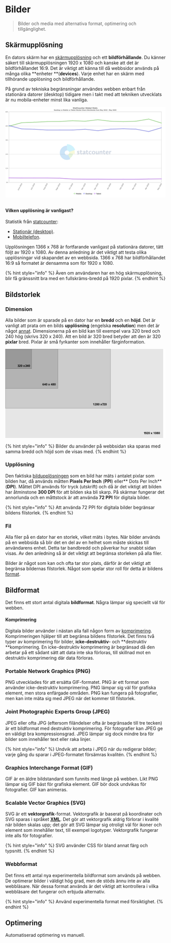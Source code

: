 # Bilder

> Bilder och media med alternativa format, optimering och tillgänglighet.

## Skärmupplösning

En dators skärm har en [skärmupplösning](https://sv.wikipedia.org/wiki/Sk%C3%A4rmuppl%C3%B6sning) och ett **bildförhållande**. Du känner säkert till skärmupplösningen 1920 x 1080 och kanske att det är bildförhållandet 16:9. Det är viktigt att känna till då webbsidor används på många olika **enheter **(**devices**). Varje enhet har en skärm med tillhörande upplösning och bildförhållande.

På grund av tekniska begränsningar användes webben enbart från stationära datorer (desktop) tidigare men i takt med att tekniken utvecklats är nu mobila-enheter minst lika vanliga.

![Mobila-enheter har störst marknadsandel enligt statcounter](../.gitbook/assets/statcounter-comparison-ww-monthly-201905-202005.png)

##

#### Vilken upplösning är vanligast?

Statistik från [statcounter](https://gs.statcounter.com):

* [Stationär (desktop)](https://gs.statcounter.com/screen-resolution-stats/desktop/worldwide).
* [Mobiltelefon](https://gs.statcounter.com/screen-resolution-stats/mobile/worldwide).

Upplösningen 1366 x 768 är fortfarande vanligast på stationära datorer, tätt följt av 1920 x 1080. Av denna anledning är det viktigt att testa olika upplösningar vid skapandet av en webbsida. 1366 x 768 har bildförhållandet 16:9 så formatet är densamma som för 1920 x 1080.

{% hint style="info" %}
Även om användaren har en hög skärmupplösning, blir få gränssnitt bra med en fullskräms-bredd på 1920 pixlar.
{% endhint %}

## Bildstorlek

### Dimension

Alla bilder som är sparade på en dator har en **bredd** och en **höjd**. Det är vanligt att prata om en bilds **upplösning** (engelska **resolution**) men det är något [annat](bilder.md#upploesning). Dimensionerna på en bild kan till exempel vara 320 bred och 240 hög (skrivs 320 x 240). Att en bild är 320 bred betyder att den är 320 **pixlar** bred. Pixlar är små fyrkanter som innehåller färginformation.

![Bild-dimensioner och dess storleks-relation](../.gitbook/assets/size-relation.svg)

{% hint style="info" %}
Bilder du använder på webbsidan ska sparas med samma bredd och höjd som de visas med.
{% endhint %}

### Upplösning

Den faktiska [bildupplösningen](https://sv.wikipedia.org/wiki/Bilduppl%C3%B6sning) som en bild har mäts i antalet pixlar som bilden har, då används måtten **Pixels Per Inch** (**PPI**) eller** Dots Per Inch** (**DPI**). Måttet DPI används för tryck (utskrift) och då är det viktigt att bilden har åtminstone **300 DPI** för att bilden ska bli skarp. På skärmar fungerar det annorlunda och en måttstock är att använda **72 PPI** för digitala bilder.

{% hint style="info" %}
Att använda 72 PPI för digitala bilder begränsar bildens filstorlek.
{% endhint %}

### Fil

Alla filer på en dator har en storlek, vilket mäts i bytes. När bilder används på en webbsida så blir det en del av en helhet som måste skickas till användarens enhet. Detta tar bandbredd och påverkar hur snabbt sidan visas. Av den anledning så är det viktigt att begränsa storleken på alla filer.

Bilder är något som kan och ofta tar stor plats, därför är det viktigt att begränsa bildernas filstorlek. Något som spelar stor roll för detta är bildens [format](bilder.md#bildformat).

## Bildformat

Det finns ett stort antal digitala **bildformat**. Några lämpar sig speciellt väl för webben.

#### Komprimering

Digitala bilder använder i nästan alla fall någon form av [komprimering](https://sv.wikipedia.org/wiki/Datakompression). Komprimeringen hjälper till att begränsa bildens filstorlek. Det finns två typer av komprimering för bilder, **icke-destruktiv**- och **destruktiv **komprimering. En icke-destruktiv komprimering är begränsad då den arbetar på ett sådant sätt att data inte ska förloras, till skillnad mot en destruktiv komprimering där data förloras.

### Portable Network Graphics (PNG)

PNG utvecklades för att ersätta GIF-formatet. PNG är ett format som använder icke-destruktiv komprimering. PNG lämpar sig väl för grafiska element, men stora enfärgade områden. PNG kan fungera på fotografier, men kan inte mäta sig med JPEG när det kommer till filstorlek.

### Joint Photographic Experts Group (JPEG)

JPEG eller ofta JPG (eftersom filändelser ofta är begränsade till tre tecken) är ett bildformat med destruktiv komprimering. För fotografier kan JPEG ge en väldigt bra kompressionsgrad. JPEG lämpar sig dock mindre bra för bilder som innehåller text eller raka linjer.

{% hint style="info" %}
Undvik att arbeta i JPEG när du redigerar bilder; varje gång du sparar i JPEG-formatet försämras kvalitén.
{% endhint %}

### Graphics Interchange Format (GIF)

GIF är en äldre bildstandard som funnits med länge på webben. Likt PNG lämpar sig GIF bäst för grafiska element. GIF bör dock undvikas för fotografier. GIF kan animeras.

### Scalable Vector Graphics (SVG)

SVG är ett **vektorgrafik**-format. Vektorgrafik är baserat på koordinater och SVG sparas i språket [**XML**](https://sv.wikipedia.org/wiki/XML). Det gör att vektorgrafik aldrig förlorar i kvalité när bilden skalas upp; det gör att SVG lämpar sig otroligt väl för ikoner och element som innehåller text, till exempel logotyper. Vektorgrafik fungerar inte alls för fotografier.

{% hint style="info" %}
SVG använder CSS för bland annat färg och typsnitt.
{% endhint %}

### Webbformat

Det finns ett antal nya experimentella bildformat som används på webben. De optimerar bilder i väldigt hög grad, men de stöds ännu inte av alla webbläsare. När dessa format används är det viktigt att kontrollera i vilka webbläsare det fungerar och erbjuda alternativ.

{% hint style="info" %}
Använd experimentella format med försiktighet.
{% endhint %}

## Optimering

Automatiserad optimering vs manuell.

